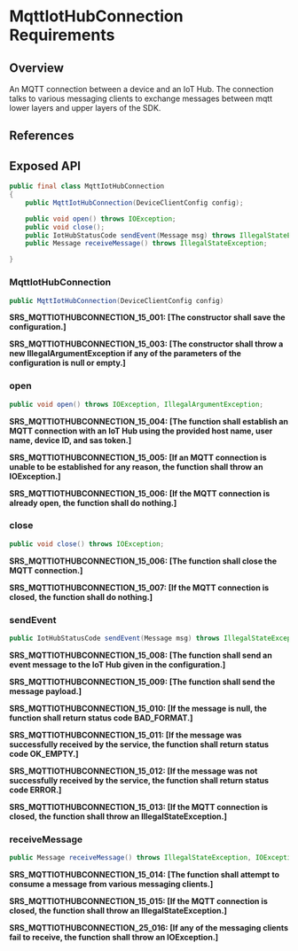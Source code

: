 # MqttIotHubConnection Requirements

## Overview

An MQTT connection between a device and an IoT Hub. The connection talks to various messaging clients to exchange messages between mqtt lower layers and upper layers of the SDK.

## References

## Exposed API

```java
public final class MqttIotHubConnection
{
    public MqttIotHubConnection(DeviceClientConfig config);

    public void open() throws IOException;
    public void close();
    public IotHubStatusCode sendEvent(Message msg) throws IllegalStateException;
    public Message receiveMessage() throws IllegalStateException;

}
```


### MqttIotHubConnection

```java
public MqttIotHubConnection(DeviceClientConfig config)
```

**SRS_MQTTIOTHUBCONNECTION_15_001: [**The constructor shall save the configuration.**]**

**SRS_MQTTIOTHUBCONNECTION_15_003: [**The constructor shall throw a new IllegalArgumentException if any of the parameters of the configuration is null or empty.**]**


### open

```java
public void open() throws IOException, IllegalArgumentException;
```

**SRS_MQTTIOTHUBCONNECTION_15_004: [**The function shall establish an MQTT connection with an IoT Hub using the provided host name, user name, device ID, and sas token.**]**

**SRS_MQTTIOTHUBCONNECTION_15_005: [**If an MQTT connection is unable to be established for any reason, the function shall throw an IOException.**]**

**SRS_MQTTIOTHUBCONNECTION_15_006: [**If the MQTT connection is already open, the function shall do nothing.**]**


### close

```java
public void close() throws IOException;
```

**SRS_MQTTIOTHUBCONNECTION_15_006: [**The function shall close the MQTT connection.**]**

**SRS_MQTTIOTHUBCONNECTION_15_007: [**If the MQTT connection is closed, the function shall do nothing.**]**



### sendEvent

```java
public IotHubStatusCode sendEvent(Message msg) throws IllegalStateException
```

**SRS_MQTTIOTHUBCONNECTION_15_008: [**The function shall send an event message to the IoT Hub given in the configuration.**]**

**SRS_MQTTIOTHUBCONNECTION_15_009: [**The function shall send the message payload.**]**

**SRS_MQTTIOTHUBCONNECTION_15_010: [**If the message is null, the function shall return status code BAD_FORMAT.**]**

**SRS_MQTTIOTHUBCONNECTION_15_011: [**If the message was successfully received by the service, the function shall return status code OK_EMPTY.**]**

**SRS_MQTTIOTHUBCONNECTION_15_012: [**If the message was not successfully received by the service, the function shall return status code ERROR.**]**

**SRS_MQTTIOTHUBCONNECTION_15_013: [**If the MQTT connection is closed, the function shall throw an IllegalStateException.**]**


### receiveMessage

```java
public Message receiveMessage() throws IllegalStateException, IOException;
```

**SRS_MQTTIOTHUBCONNECTION_15_014: [**The function shall attempt to consume a message from various messaging clients.**]**

**SRS_MQTTIOTHUBCONNECTION_15_015: [**If the MQTT connection is closed, the function shall throw an IllegalStateException.**]**

**SRS_MQTTIOTHUBCONNECTION_25_016: [**If any of the messaging clients fail to receive, the function shall throw an IOException.**]**